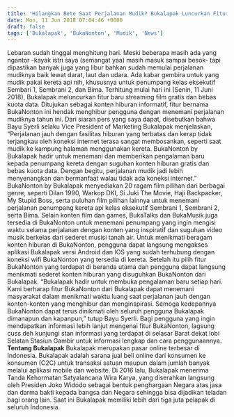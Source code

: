 ```yaml
---
title: 'Hilangkan Bete Saat Perjalanan Mudik? Bukalapak Luncurkan Fitur Streaming Film Gratis Tanpa Kuota'
date: Mon, 11 Jun 2018 07:04:46 +0000
draft: false
tags: ['Bukalapak', 'BukaNonton', 'Mudik', 'News']
---
```


Lebaran sudah tinggal menghitung hari. Meski beberapa masih ada yang ngantor -kayak istri saya (semangat yaa) masih masuk sampai besok- tapi dipastikan banyak juga yang libur bahkan sudah memulai perjalanan mudiknya baik lewat darat, laut dan udara. Ada kabar gembira untuk yang mudik pakai kereta api nih, khususnya untuk penumpang kelas eksekutif Sembari 1, Sembrani 2, dan Bima. Terhitung mulai hari ini (Senin, 11 Juni 2018), Bukalapak meluncurkan fitur baru streaming film gratis dan bebas kuota data. Ditujukan sebagai konten hiburan informatif, fitur bernama BukaNonton ini hendak menghibur pengguna dengan menemani perjalanan mudiknya tahun ini. Dari siaran pers yang saya dapat, disebutkan bahwa Bayu Syerli selaku Vice President of Marketing Bukalapak menjelaskan, “Perjalanan jauh dengan fasilitas hiburan yang terbatas dan kerap tidak terjangkau oleh koneksi internet terasa sangat membosankan, seperti saat mudik ke kampung halaman menggunakan kereta. BukaNonton by Bukalapak hadir untuk menemani dan memberikan pengalaman baru kepada penumpang kereta dengan suguhan konten hiburan gratis dan bebas kuota data. Dengan begitu, perjalanan mudik jadi lebih menyenangkan dan bermanfaat walau tidak ada koneksi internet.” BukaNonton by Bukalapak menyediakan 20 ragam film pilihan dari berbagai genre, seperti Dilan 1990, Warkop DKI, Si Juki The Movie, Haji Backpacker, My Stupid Boss, serta puluhan film pilihan lainnya untuk menemani perjalanan penumpang kereta api kelas eksekutif Sembrani 1, Sembrani 2, serta Bima. Selain konten film dan games, BukaTalks dan BukaMusik juga tersedia di BukaNonton untuk menemani penumpang yang ingin mengisi waktu selama perjalanan dengan konten yang inspiratif dan suguhan video musik berkelas dari sederet musisi tanah air. Untuk menikmati beragam konten hiburan di BukaNonton, pengguna dapat langsung mengakses aplikasi Bukalapak versi Android dan IOS yang sudah terhubung dengan koneksi wifi BukaNonton yang tersedia di kereta. Setelah itu pilih fitur BukaNonton yang terdapat di beranda utama dan pengguna dapat langsung menikmati sederet konten hiburan yang disuguhkan BukaNonton dari Bukalapak. “Bukalapak hadir untuk membuka pengalaman baru setiap hari. Kami berharap fitur BukaNonton dari Bukalapak dapat menemani masyarakat dalam menikmati waktu luang saat perjalanan jauh dengan konten-konten yang menghibur dan menginspirasi. Semoga kedepannya BukaNonton dapat terus dinikmati oleh seluruh pengguna Bukalapak dimanapun dan kapanpun,” tutup Bayu Syerli. Bagi pengguna yang ingin mendapatkan informasi lebih lanjut mengenai fitur BukaNonton, lagsung cuss deh kunjungi stan informasi yang terdapat di selasar Barat dekat lobi Selatan Stasiun Gambir untuk informasi lengkap dan cara penggunaannya. **Tentang Bukalapak** Bukalapak merupakan pasar online terbesar di Indonesia. Bukalapak adalah sarana jual beli online dari konsumen ke konsumen (C2C) untuk transaksi satuan maupun dalam jumlah banyak melalui aplikasi mobile dan website. Di 2016 lalu, Bukalapak menerima Tanda Kehormatan Satyalancana Wira Karya, yang diserahkan langsung oleh Presiden Joko Widodo sebagai bentuk penghargaan Negara atas jasa dan darma bakti kepada bangsa dan Negara sehingga bisa dijadikan teladan bagi orang lain. Saat ini Bukalapak memiliki lebih dari tiga juta pelapak di seluruh Indonesia.